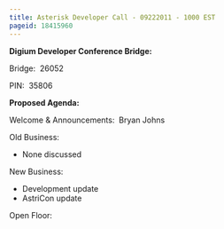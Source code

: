 ```yaml
---
title: Asterisk Developer Call - 09222011 - 1000 EST
pageid: 18415960
---
```


**Digium Developer Conference Bridge:**


Bridge:  26052


PIN:  35806


**Proposed Agenda:**


Welcome & Announcements:  Bryan Johns


Old Business: 


* None discussed


New Business:


* Development update
* AstriCon update


Open Floor:

